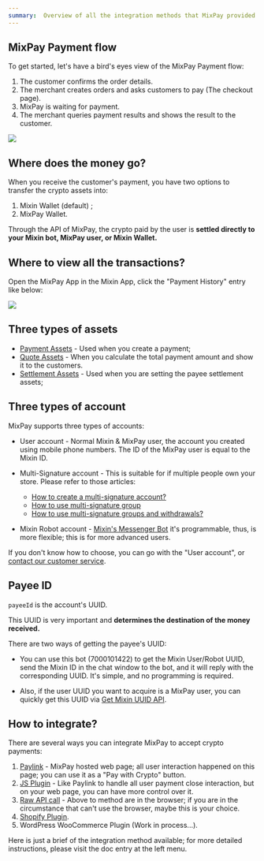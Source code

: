 ```yaml
---
summary:  Overview of all the integration methods that MixPay provided.
---
```


## MixPay Payment flow

To get started, let's have a bird's eyes view of the MixPay Payment flow: 

1.  The customer confirms the order details.
2.  The merchant creates orders and asks customers to pay (The checkout page).
3.  MixPay is waiting for payment.
4.  The merchant queries payment results and shows the result to the customer.

![](https://mixpay.me/developers/images/qmhxunt.png)

## Where does the money go?

When you receive the customer's payment, you have two options to transfer the crypto assets into: 

1. Mixin Wallet (default) ;
2. MixPay Wallet.



Through the API of MixPay, the crypto paid by the user is **settled directly to your Mixin bot, MixPay user, or Mixin Wallet.**



## Where to view all the transactions?

Open the MixPay App in the Mixin App, click the "Payment History" entry like below:

![](https://mixpay.me/developers/images/payment-history-entry.png)

## Three types of assets

- [Payment Assets](https://mixpay.me/developers/api/assets/payment-assets) - Used when you create a payment;
- [Quote Assets](https://mixpay.me/developers/api/assets/quote-assets) - When you calculate the total payment amount and show it to the customers.
- [Settlement Assets](https://mixpay.me/developers/api/assets/settlement-assets) - Used when you are setting the payee settlement assets;

## Three types of account

MixPay supports three types of accounts: 

- User account - Normal Mixin & MixPay user, the account you created using mobile phone numbers. The ID of the MixPay user is equal to the Mixin ID.
- Multi-Signature account -  This is suitable for if multiple people own your store. Please refer to those articles:
  -  [How to create a multi-signature account?](https://help.mixpay.me/tutorials/creat-a-multi-signature-account)  
  - [How to use multi-signature group](https://help.mixpay.me/tutorials/how-to-use-multi-signature-group?from_search=93093843)
  - [How to use multi-signature groups and withdrawals?](https://help.mixpay.me/tutorials/how-to-use-multi-signature-groups-and-withdrawals)

- Mixin Robot account - [Mixin's Messenger Bot](https://developers.mixin.one/docs/dapp/mixin-applications#messenger-bot) it's programmable, thus, is more flexible; this is for more advanced users.

If you don't know how to choose, you can go with the "User account", or [contact our customer service](https://mixpay.me/developers/guides/contact-customer-service).

## Payee ID

`payeeId` is the account's UUID.

This UUID is very important and **determines the destination of the money received.** 

There are two ways of getting the payee's UUID: 

- You can use this bot (7000101422) to get the Mixin User/Robot UUID, send the Mixin ID in the chat window to the bot, and it will reply with the corresponding UUID. It's simple, and no programming is required.

- Also, if the user UUID you want to acquire is a MixPay user, you can quickly get this UUID via [Get Mixin UUID API](https://mixpay.me/developers/api/users/get-mixin-uuid).



## How to integrate? 

There are several ways you can integrate MixPay to accept crypto payments:

1. [Paylink](https://mixpay.me/developers/guides/using-paylink) -  MixPay hosted web page; all user interaction happened on this page; you can use it as a "Pay with Crypto" button.
2. [JS Plugin](https://mixpay.me/developers/guides/shopify-plugin) -  Like Paylink to handle all user payment close interaction, but on your web page, you can have more control over it.
3. [Raw API call](https://mixpay.me/developers/guides/using-raw-api) - Above to method are in the browser; if you are in the circumstance that can't use the browser, maybe this is your choice.
4. [Shopify Plugin](https://mixpay.me/developers/guides/shopify-plugin).
5. WordPress WooCommerce Plugin (Work in process...).

Here is just a brief of the integration method available; for more detailed instructions, please visit the doc entry at the left menu.


